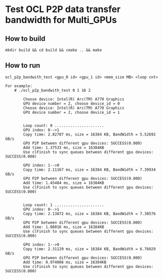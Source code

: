 # Test OCL P2P data transfer bandwidth for Multi_GPUs

## How to build

    mkdir build && cd build && cmake .. && make


## How to run

    ocl_p2p_bandwith_test <gpu_0 id> <gpu_1 id> <mem_size MB> <loop cnt>

    For example:
        # ./ocl_p2p_bandwith_test 0 1 16 2

            Choose device: Intel(R) Arc(TM) A770 Graphics
            GPU device number = 2, choose device_id = 0
            Choose device: Intel(R) Arc(TM) A770 Graphics
            GPU device number = 2, choose device_id = 1


            Loop count: 0 ......................
            GPU index: 0-->1
            Copy time: 2.82707 ms, size = 16384 KB, BandWidth = 5.52692 GB/s
            GPU P2P between different gpu devices: SUCCESS(0.000)
            Add time: 1.37533 ms, size = 16384KB
            Use clFinish to sync queues between different gpu devices: SUCCESS(0.000)

            GPU index: 1-->0
            Copy time: 2.11167 ms, size = 16384 KB, BandWidth = 7.39934 GB/s
            GPU P2P between different gpu devices: SUCCESS(0.000)
            Add time: 1.45484 ms, size = 16384KB
            Use clFinish to sync queues between different gpu devices: SUCCESS(0.000)


            Loop count: 1 ......................
            GPU index: 0-->1
            Copy time: 2.13872 ms, size = 16384 KB, BandWidth = 7.30576 GB/s
            GPU P2P between different gpu devices: SUCCESS(0.000)
            Add time: 1.08016 ms, size = 16384KB
            Use clFinish to sync queues between different gpu devices: SUCCESS(0.000)

            GPU index: 1-->0
            Copy time: 2.31129 ms, size = 16384 KB, BandWidth = 6.76029 GB/s
            GPU P2P between different gpu devices: SUCCESS(0.000)
            Add time: 0.974006 ms, size = 16384KB
            Use clFinish to sync queues between different gpu devices: SUCCESS(0.000)


